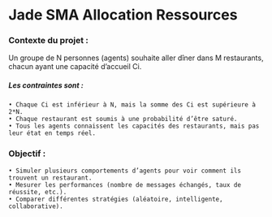 # Jade SMA Allocation Ressources

### Contexte du projet :
Un groupe de N personnes (agents) souhaite aller dîner dans M restaurants, chacun ayant une capacité
d’accueil Ci.
##### Les contraintes sont :
    • Chaque Ci est inférieur à N, mais la somme des Ci est supérieure à 2*N.
    • Chaque restaurant est soumis à une probabilité d’être saturé.
    • Tous les agents connaissent les capacités des restaurants, mais pas leur état en temps réel.

### Objectif :
    • Simuler plusieurs comportements d’agents pour voir comment ils trouvent un restaurant.
    • Mesurer les performances (nombre de messages échangés, taux de réussite, etc.).
    • Comparer différentes stratégies (aléatoire, intelligente, collaborative).
